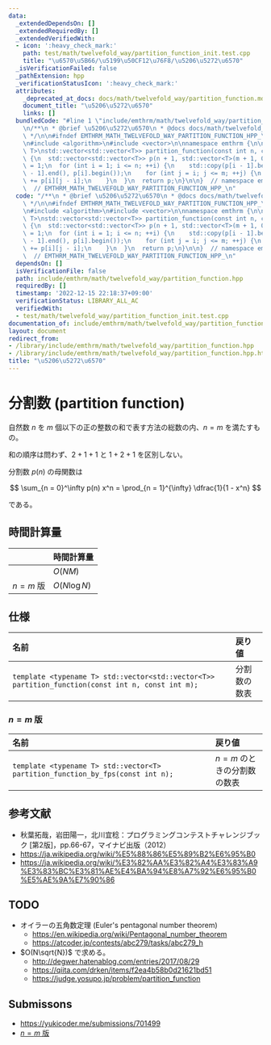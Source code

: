 ```yaml
---
data:
  _extendedDependsOn: []
  _extendedRequiredBy: []
  _extendedVerifiedWith:
  - icon: ':heavy_check_mark:'
    path: test/math/twelvefold_way/partition_function_init.test.cpp
    title: "\u6570\u5B66/\u5199\u50CF12\u76F8/\u5206\u5272\u6570"
  _isVerificationFailed: false
  _pathExtension: hpp
  _verificationStatusIcon: ':heavy_check_mark:'
  attributes:
    _deprecated_at_docs: docs/math/twelvefold_way/partition_function.md
    document_title: "\u5206\u5272\u6570"
    links: []
  bundledCode: "#line 1 \"include/emthrm/math/twelvefold_way/partition_function.hpp\"\
    \n/**\n * @brief \u5206\u5272\u6570\n * @docs docs/math/twelvefold_way/partition_function.md\n\
    \ */\n\n#ifndef EMTHRM_MATH_TWELVEFOLD_WAY_PARTITION_FUNCTION_HPP_\n#define EMTHRM_MATH_TWELVEFOLD_WAY_PARTITION_FUNCTION_HPP_\n\
    \n#include <algorithm>\n#include <vector>\n\nnamespace emthrm {\n\ntemplate <typename\
    \ T>\nstd::vector<std::vector<T>> partition_function(const int n, const int m)\
    \ {\n  std::vector<std::vector<T>> p(n + 1, std::vector<T>(m + 1, 0));\n  p[0][0]\
    \ = 1;\n  for (int i = 1; i <= n; ++i) {\n    std::copy(p[i - 1].begin(), p[i\
    \ - 1].end(), p[i].begin());\n    for (int j = i; j <= m; ++j) {\n      p[i][j]\
    \ += p[i][j - i];\n    }\n  }\n  return p;\n}\n\n}  // namespace emthrm\n\n#endif\
    \  // EMTHRM_MATH_TWELVEFOLD_WAY_PARTITION_FUNCTION_HPP_\n"
  code: "/**\n * @brief \u5206\u5272\u6570\n * @docs docs/math/twelvefold_way/partition_function.md\n\
    \ */\n\n#ifndef EMTHRM_MATH_TWELVEFOLD_WAY_PARTITION_FUNCTION_HPP_\n#define EMTHRM_MATH_TWELVEFOLD_WAY_PARTITION_FUNCTION_HPP_\n\
    \n#include <algorithm>\n#include <vector>\n\nnamespace emthrm {\n\ntemplate <typename\
    \ T>\nstd::vector<std::vector<T>> partition_function(const int n, const int m)\
    \ {\n  std::vector<std::vector<T>> p(n + 1, std::vector<T>(m + 1, 0));\n  p[0][0]\
    \ = 1;\n  for (int i = 1; i <= n; ++i) {\n    std::copy(p[i - 1].begin(), p[i\
    \ - 1].end(), p[i].begin());\n    for (int j = i; j <= m; ++j) {\n      p[i][j]\
    \ += p[i][j - i];\n    }\n  }\n  return p;\n}\n\n}  // namespace emthrm\n\n#endif\
    \  // EMTHRM_MATH_TWELVEFOLD_WAY_PARTITION_FUNCTION_HPP_\n"
  dependsOn: []
  isVerificationFile: false
  path: include/emthrm/math/twelvefold_way/partition_function.hpp
  requiredBy: []
  timestamp: '2022-12-15 22:18:37+09:00'
  verificationStatus: LIBRARY_ALL_AC
  verifiedWith:
  - test/math/twelvefold_way/partition_function_init.test.cpp
documentation_of: include/emthrm/math/twelvefold_way/partition_function.hpp
layout: document
redirect_from:
- /library/include/emthrm/math/twelvefold_way/partition_function.hpp
- /library/include/emthrm/math/twelvefold_way/partition_function.hpp.html
title: "\u5206\u5272\u6570"
---
```

# 分割数 (partition function)

自然数 $n$ を $m$ 個以下の正の整数の和で表す方法の総数の内、$n = m$ を満たすもの。

和の順序は問わず、$2 + 1 + 1$ と $1 + 2 + 1$ を区別しない。

分割数 $p(n)$ の母関数は

$$
  \sum_{n = 0}^\infty p(n) x^n = \prod_{n = 1}^{\infty} \dfrac{1}{1 - x^n}
$$

である。


## 時間計算量

||時間計算量|
|:--|:--|
||$O(NM)$|
|$n = m$ 版|$O(N\log{N})$|


## 仕様

|名前|戻り値|
|:--|:--|
|`template <typename T> std::vector<std::vector<T>> partition_function(const int n, const int m);`|分割数の数表|


### $n = m$ 版

|名前|戻り値|
|:--|:--|
|`template <typename T> std::vector<T> partition_function_by_fps(const int n);`|$n = m$ のときの分割数の数表|


## 参考文献

- 秋葉拓哉，岩田陽一，北川宜稔：プログラミングコンテストチャレンジブック \[第2版\]，pp.66-67，マイナビ出版（2012）
- https://ja.wikipedia.org/wiki/%E5%88%86%E5%89%B2%E6%95%B0
- https://ja.wikipedia.org/wiki/%E3%82%AA%E3%82%A4%E3%83%A9%E3%83%BC%E3%81%AE%E4%BA%94%E8%A7%92%E6%95%B0%E5%AE%9A%E7%90%86


## TODO

- オイラーの五角数定理 (Euler's pentagonal number theorem)
  - https://en.wikipedia.org/wiki/Pentagonal_number_theorem
  - https://atcoder.jp/contests/abc279/tasks/abc279_h
- $O(N\sqrt{N})$ で求める。
  - http://degwer.hatenablog.com/entries/2017/08/29
  - https://qiita.com/drken/items/f2ea4b58b0d21621bd51
  - https://judge.yosupo.jp/problem/partition_function


## Submissons

- https://yukicoder.me/submissions/701499
- [$n = m$ 版](https://judge.yosupo.jp/submission/3791)
